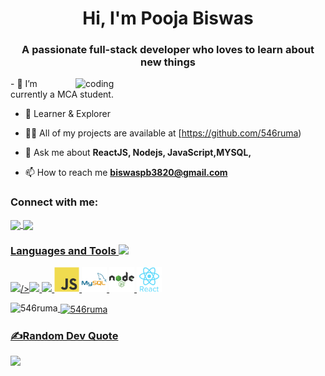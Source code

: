 <h1 align="center">Hi, I'm Pooja Biswas </h1>
<h3 align="center">A passionate full-stack developer who loves to learn about new things</h3>

<img align="right" alt="coding" width="400" src="https://github.com/Anmol-Baranwal/Cool-GIFs-For-GitHub/assets/74038190/231375ce-58a3-4c3b-85c8-44ea51d1318f" width="400">
- 🔭 I’m currently a MCA student. 

- 🌱 Learner & Explorer

- 👨‍💻 All of my projects are available at [https://github.com/546ruma)

- 💬 Ask me about **ReactJS, Nodejs, JavaScript,MYSQL,**

- 📫 How to reach me **biswaspb3820@gmail.com**


<h3 align="left">Connect with me:</h3>
<p align="left">
<a href="https://www.linkedin.com/in/puja546" target="blank"><img align="center"src="https://user-images.githubusercontent.com/74038190/235294012-0a55e343-37ad-4b0f-924f-c8431d9d2483.gif" width="60">   <a href="https://instagram.com/546_puja" target="blank"><img align="center"src="https://user-images.githubusercontent.com/74038190/235294013-a33e5c43-a01c-43f6-b44d-a406d8b4ab75.gif" width="60">

</p>

<h3 align="left">Languages and Tools <img src = "https://media2.giphy.com/media/QssGEmpkyEOhBCb7e1/giphy.gif?cid=ecf05e47a0n3gi1bfqntqmob8g9aid1oyj2wr3ds3mg700bl&rid=giphy.gif" width = 32px></h3>
 <a href="https://getbootstrap.com" target="_blank" rel="noreferrer"> <img src="https://user-images.githubusercontent.com/74038190/212257468-1e9a91f1-b626-4baa-b15d-5c385dfa7ed2.gif" width="100">/><img src="https://user-images.githubusercontent.com/74038190/212257463-4d082cb4-7483-4eaf-bc25-6dde2628aabd.gif" width="100"> <img src="https://user-images.githubusercontent.com/74038190/212257465-7ce8d493-cac5-494e-982a-5a9deb852c4b.gif" width="100"><a href="https://git-scm.com/" target="_blank" rel="noreferrer"> <img src="https://raw.githubusercontent.com/devicons/devicon/master/icons/javascript/javascript-original.svg" alt="javascript" width="40" height="40"/> </a> <a href="https://www.mysql.com/" target="_blank" rel="noreferrer"> <img src="https://raw.githubusercontent.com/devicons/devicon/master/icons/mysql/mysql-original-wordmark.svg" alt="mysql" width="40" height="40"/> </a> <a href="https://nodejs.org" target="_blank" rel="noreferrer"> <img src="https://raw.githubusercontent.com/devicons/devicon/master/icons/nodejs/nodejs-original-wordmark.svg" alt="nodejs" width="40" height="40"/> </a>  <a href="https://reactjs.org/" target="_blank" rel="noreferrer"> <img src="https://raw.githubusercontent.com/devicons/devicon/master/icons/react/react-original-wordmark.svg" alt="react" width="40" height="40"/> </a> <a href="https://www.sqlite.org/" target="_blank" rel="noreferrer">

<p><img align="left" src="https://github-readme-stats.vercel.app/api/top-langs?username=546ruma&show_icons=true&locale=en&layout=compact" alt="546ruma" /></p>

<p>&nbsp;<img align="center" src="https://github-readme-stats.vercel.app/api?username=546ruma&show_icons=true&locale=en" alt="546ruma" /></p>





### ✍️Random Dev Quote

<div align="left">

![](https://quotes-github-readme.vercel.app/api?type=horizontal&theme=merko)

</div>


<!---
546ruma/546ruma is a ✨ special ✨ repository because its `README.md` (this file) appears on your GitHub profile.
You can click the Preview link to take a look at your changes.
--->
